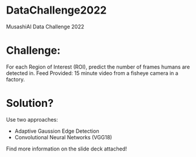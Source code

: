 # DataChallenge2022
MusashiAI Data Challenge 2022


# Challenge:
For each Region of Interest (ROI), predict the number of frames humans are detected in. 
Feed Provided: 15 minute video from a fisheye camera in a factory.


# Solution?
Use two approaches:
* Adaptive Gaussion Edge Detection
* Convolutional Neural Networks (VGG18)

Find more information on the slide deck attached! 
